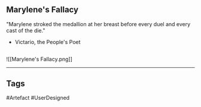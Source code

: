 ## Marylene's Fallacy
"Marylene stroked the medallion at her breast before every duel and every cast of the die."
- Victario, the People's Poet
## 
![[Marylene's Fallacy.png]]

---
## Tags
#Artefact
#UserDesigned 